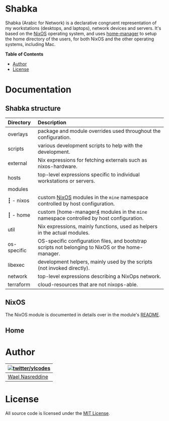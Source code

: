 # Shabka

Shabka (Arabic for Network) is a declarative congruent representation of
my workstations (desktops, and laptops), network devices and servers.
It's based on the [NixOS][1] operating system, and uses
[home-manager][4] to setup the home directory of the users, for both
NixOS and the other operating systems, including Mac.

<!-- START doctoc generated TOC please keep comment here to allow auto update -->
<!-- DON'T EDIT THIS SECTION, INSTEAD RE-RUN doctoc TO UPDATE -->
**Table of Contents**

- [Author](#author)
- [License](#license)

<!-- END doctoc generated TOC please keep comment here to allow auto update -->

# Documentation

## Shabka structure

| Directory   | Description                                                                                        |
|:----------- |:-------------------------------------------------------------------------------------------------- |
| overlays    | package and module overrides used throughout the configuration.                                    |
| scripts     | various development scripts to help with the development.                                          |
| external    | Nix expressions for fetching externals such as nixos-hardware.                                     |
| hosts       | top-level expressions specific to individual workstations or servers.                              |
| modules     |                                                                                                    |
|  ┇ - nixos  | custom [NixOS][1] modules in the `mine` namespace controlled by host configuration.                |
|  ┇ - home   | custom [home-manager[4] modules in the `mine` namespace controlled by host configuration.          |
| util        | Nix expressions, mainly functions, used as helpers in the actual modules.                          |
| os-specific | OS-specific configuration files, and bootstrap scripts not belonging to NixOS or the home-manager. |
| libexec     | development helpers, mainly used by the scripts (not invoked directly).                            |
| network     | top-level expressions describing a NixOps network.                                                 |
| terraform   | cloud-resources that are not nixops-able.                                                          |


## NixOS

The NixOS module is documented in details over in the module's
[README][5].

## Home



# Author

| [![twitter/ylcodes](https://avatars0.githubusercontent.com/u/87115?v=3&s=128)](http://twitter.com/ylcodes "Follow @ylcodes on Twitter") |
|---|
| [Wael Nasreddine](https://github.com/kalbasit) |

# License

All source code is licensed under the [MIT License][3].

[1]: https://nixos.org
[2]: https://nixos.org/nix
[3]: /LICENSE
[4]: https://github.com/rycee/home-manager
[5]: /modules/nixos/README.md

